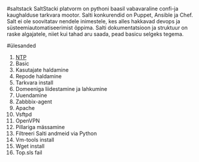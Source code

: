 #saltstack
SaltStacki platvorm on pythoni baasil vabavaraline confi-ja kaughalduse tarkvara mootor. Salti konkurendid on Puppet, Ansible ja Chef. Salt ei ole soovitatav nendele inimestele, kes alles hakkavad devops ja süsteemiautomatiseerimist õppima.
Salti dokumentatsioon ja struktuur on raske algajatele, niiet kui tahad aru saada, pead basicu selgeks tegema.

#ülesanded
1. [NTP](https://github.com/asjalik/saltstack/tree/master/salt/ntp)
2. Basic
3. Kasutajate haldamine
4. Repode haldamine
5. Tarkvara install
6. Domeeniga liidestamine ja lahkumine
7. Uuendamine
8. Zabbbix-agent
9. Apache
10. Vsftpd
11. OpenVPN
12. Pillariga mässamine
13. Filtreeri Salti andmeid via Python
14. Vm-tools install
15. Wget install
16. Top.sls fail
